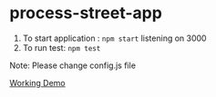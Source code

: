 # process-street-app

1. To start application : `npm start` listening on 3000
2. To run test: `npm test`

Note: Please change config.js file

[Working Demo](http://www.semihgk.com/process-street)
